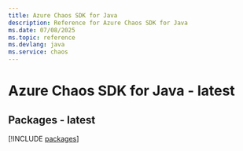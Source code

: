 ```yaml
---
title: Azure Chaos SDK for Java
description: Reference for Azure Chaos SDK for Java
ms.date: 07/08/2025
ms.topic: reference
ms.devlang: java
ms.service: chaos
---
```

# Azure Chaos SDK for Java - latest
## Packages - latest
[!INCLUDE [packages](chaos-index.md)]
